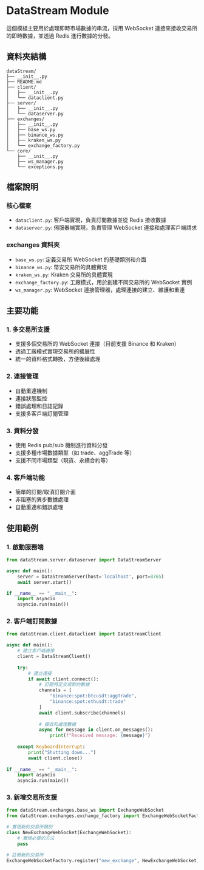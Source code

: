 # DataStream Module

這個模組主要用於處理即時市場數據的串流，採用 WebSocket 連接來接收交易所的即時數據，並透過 Redis 進行數據的分發。

## 資料夾結構
```
dataStream/
├── __init__.py
├── README.md
├── client/
│   ├── __init__.py
│   └── dataclient.py
├── server/
│   ├── __init__.py
│   └── dataserver.py
├── exchanges/
│   ├── __init__.py
│   ├── base_ws.py
│   ├── binance_ws.py
│   ├── kraken_ws.py
│   └── exchange_factory.py
└── core/
    ├── __init__.py
    ├── ws_manager.py
    └── exceptions.py
```


## 檔案說明

### 核心檔案
- `dataclient.py`: 客戶端實現，負責訂閱數據並從 Redis 接收數據
- `dataserver.py`: 伺服器端實現，負責管理 WebSocket 連接和處理客戶端請求

### exchanges 資料夾
- `base_ws.py`: 定義交易所 WebSocket 的基礎類別和介面
- `binance_ws.py`: 幣安交易所的具體實現
- `kraken_ws.py`: Kraken 交易所的具體實現
- `exchange_factory.py`: 工廠模式，用於創建不同交易所的 WebSocket 實例
- `ws_manager.py`: WebSocket 連接管理器，處理連接的建立、維護和重連

## 主要功能

### 1. 多交易所支援
- 支援多個交易所的 WebSocket 連接（目前支援 Binance 和 Kraken）
- 透過工廠模式實現交易所的擴展性
- 統一的資料格式轉換，方便後續處理

### 2. 連接管理
- 自動重連機制
- 連接狀態監控
- 錯誤處理和日誌記錄
- 支援多客戶端訂閱管理

### 3. 資料分發
- 使用 Redis pub/sub 機制進行資料分發
- 支援多種市場數據類型（如 trade、aggTrade 等）
- 支援不同市場類型（現貨、永續合約等）

### 4. 客戶端功能
- 簡單的訂閱/取消訂閱介面
- 非阻塞的異步數據處理
- 自動重連和錯誤處理

## 使用範例

### 1. 啟動服務端
```python
from dataStream.server.dataserver import DataStreamServer

async def main():
    server = DataStreamServer(host='localhost', port=8765)
    await server.start()

if __name__ == "__main__":
    import asyncio
    asyncio.run(main())
```

### 2. 客戶端訂閱數據
```python
from dataStream.client.dataclient import DataStreamClient

async def main():
    # 建立客戶端連接
    client = DataStreamClient()
    
    try:
        # 建立連接
        if await client.connect():
            # 訂閱特定交易對的數據
            channels = [
                "binance:spot:btcusdt:aggTrade",
                "binance:spot:ethusdt:trade"
            ]
            await client.subscribe(channels)
            
            # 接收和處理數據
            async for message in client.on_messages():
                print(f"Received message: {message}")
                
    except KeyboardInterrupt:
        print("Shutting down...")
        await client.close()
        
if __name__ == "__main__":
    import asyncio
    asyncio.run(main())
```

### 3. 新增交易所支援
```python
from dataStream.exchanges.base_ws import ExchangeWebSocket
from dataStream.exchanges.exchange_factory import ExchangeWebSocketFactory

# 實現新的交易所類別
class NewExchangeWebSocket(ExchangeWebSocket):
    # 實現必要的方法
    pass

# 註冊新的交易所
ExchangeWebSocketFactory.register("new_exchange", NewExchangeWebSocket)
```